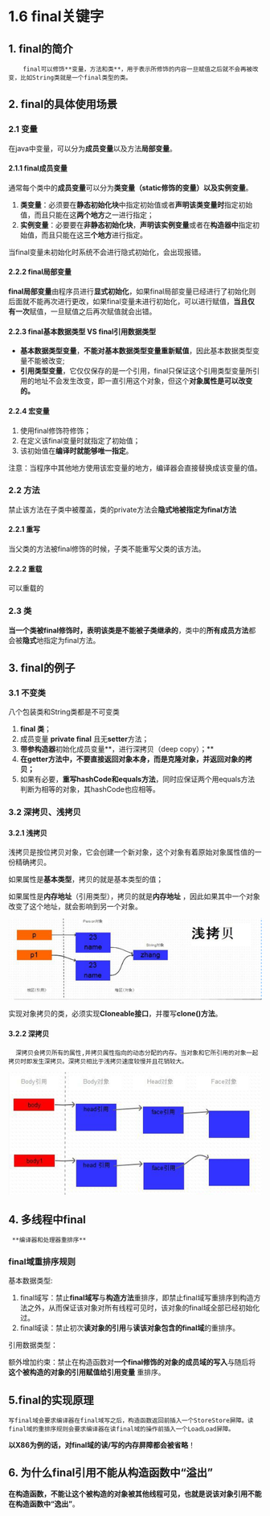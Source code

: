 # 1.6 final关键字

## 1. final的简介

        final可以修饰**变量，方法和类**，用于表示所修饰的内容一旦赋值之后就不会再被改变，比如String类就是一个final类型的类。

## 2. final的具体使用场景

### 2.1 变量

在java中变量，可以分为**成员变量**以及方法**局部变量**。

#### 2.1.1 final成员变量

通常每个类中的**成员变量**可以分为**类变量（static修饰的变量）以及实例变量**。

1. **类变量**：必须要在**静态初始化块**中指定初始值或者**声明该类变量时**指定初始值，而且只能在这**两个地方**之一进行指定；
2. **实例变量**：必要要在**非静态初始化块**，**声明该实例变量**或者在**构造器中**指定初始值，而且只能在这**三个地方**进行指定。

当final变量未初始化时系统不会进行隐式初始化，会出现报错。

#### 2.2.2 final局部变量

**final局部变量**由程序员进行**显式初始化**，如果final局部变量已经进行了初始化则后面就不能再次进行更改，如果final变量未进行初始化，可以进行赋值，**当且仅有一次**赋值，一旦赋值之后再次赋值就会出错。

#### 2.2.3   **final基本数据类型 VS  final引用数据类型**

* **基本数据类型变量**，**不能对基本数据类型变量重新赋值**，因此基本数据类型变量不能被改变;
* **引用类型变量**，它仅仅保存的是一个引用，final只保证这个引用类型变量所引用的地址不会发生改变，即一直引用这个对象，但这个**对象属性是可以改变的。**

#### 2.2.4 **宏变量**

1. 使用final修饰符修饰；
2. 在定义该final变量时就指定了初始值；
3. 该初始值在**编译时就能够唯一指定**。

注意：当程序中其他地方使用该宏变量的地方，编译器会直接替换成该变量的值。

### 2.2 方法

禁止该方法在子类中被覆盖，类的private方法会**隐式地被指定为final方法**

#### 2.2.1 **重写**

 当父类的方法被final修饰的时候，子类不能重写父类的该方法。

#### 2.2.2 **重载**

 可以重载的

### 2.3 类

**当一个类被final修饰时，表明该类是不能被子类继承的**，类中的**所有成员方法**都会被**隐式**地指定为final方法。

## 3. final的例子

###  3.1 不变类

 八个包装类和String类都是不可变类

1. **final 类**；
2. 成员变量 **private final** 且无**setter**方法；
3. **带参构造器**初始化成员变量**，进行深拷贝（deep copy）；** 
4.  **在getter方法中，不要直接返回对象本身，而是克隆对象，并返回对象的拷贝；**
5. 如果有必要，**重写hashCode和equals方法**，同时应保证两个用equals方法判断为相等的对象，其hashCode也应相等。

###  3.2 深拷贝、浅拷贝

#### 3.2.1 浅拷贝

 浅拷贝是按位拷贝对象，它会创建一个新对象，这个对象有着原始对象属性值的一份精确拷贝。

如果属性是**基本类型**，拷贝的就是基本类型的值；

如果属性是**内存地址**（引用类型），拷贝的就是**内存地址** ，因此如果其中一个对象改变了这个地址，就会影响到另一个对象。

![&#x6D45;&#x62F7;&#x8D1D;](../../.gitbook/assets/image%20%28289%29.png)

 实现对象拷贝的类，必须实现**Cloneable接口**，并覆写**clone\(\)方法**。

#### 3.2.2 深拷贝

      深拷贝会拷贝所有的属性,并拷贝属性指向的动态分配的内存。当对象和它所引用的对象一起拷贝时即发生深拷贝。深拷贝相比于浅拷贝速度较慢并且花销较大。

![&#x6DF1;&#x62F7;&#x8D1D;](../../.gitbook/assets/image%20%2826%29.png)

## 4. 多线程中final

     **编译器和处理器重排序**

###  final域重排序规则

基本数据类型:

1. final域写：禁止**final域写**与**构造方法**重排序，即禁止final域写重排序到构造方法之外，从而保证该对象对所有线程可见时，该对象的final域全部已经初始化过。
2. final域读：禁止初次**读对象的引用**与**读该对象包含的final域**的重排序。

引用数据类型：

额外增加约束：禁止在构造函数对**一个final修饰的对象的成员域的写入**与随后将**这个被构造的对象的引用赋值给引用变量** 重排序。 

## 5.final的实现原理

    写final域会要求编译器在final域写之后，构造函数返回前插入一个StoreStore屏障。读final域的重排序规则会要求编译器在读final域的操作前插入一个LoadLoad屏障。  
  
 **以X86为例的话，对final域的读/写的内存屏障都会被省略**！

## 6. 为什么final引用不能从构造函数中“溢出”

 **在构造函数，不能让这个被构造的对象被其他线程可见，也就是说该对象引用不能在构造函数中“逸出”**。

